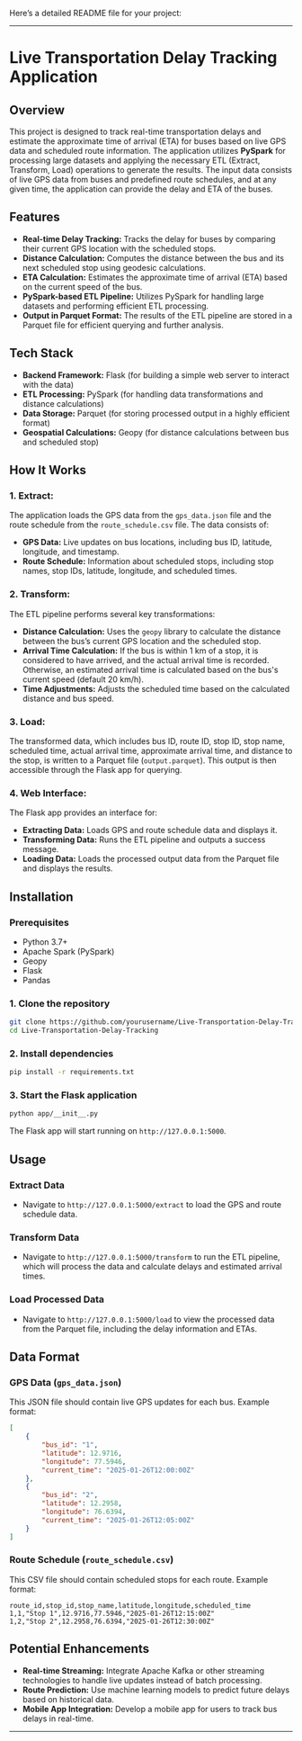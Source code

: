 Here’s a detailed README file for your project:

---

# Live Transportation Delay Tracking Application

## Overview

This project is designed to track real-time transportation delays and estimate the approximate time of arrival (ETA) for buses based on live GPS data and scheduled route information. The application utilizes **PySpark** for processing large datasets and applying the necessary ETL (Extract, Transform, Load) operations to generate the results. The input data consists of live GPS data from buses and predefined route schedules, and at any given time, the application can provide the delay and ETA of the buses.

## Features

- **Real-time Delay Tracking:** Tracks the delay for buses by comparing their current GPS location with the scheduled stops.
- **Distance Calculation:** Computes the distance between the bus and its next scheduled stop using geodesic calculations.
- **ETA Calculation:** Estimates the approximate time of arrival (ETA) based on the current speed of the bus.
- **PySpark-based ETL Pipeline:** Utilizes PySpark for handling large datasets and performing efficient ETL processing.
- **Output in Parquet Format:** The results of the ETL pipeline are stored in a Parquet file for efficient querying and further analysis.

## Tech Stack

- **Backend Framework:** Flask (for building a simple web server to interact with the data)
- **ETL Processing:** PySpark (for handling data transformations and distance calculations)
- **Data Storage:** Parquet (for storing processed output in a highly efficient format)
- **Geospatial Calculations:** Geopy (for distance calculations between bus and scheduled stop)


## How It Works

### 1. **Extract:**
The application loads the GPS data from the `gps_data.json` file and the route schedule from the `route_schedule.csv` file. The data consists of:
- **GPS Data:** Live updates on bus locations, including bus ID, latitude, longitude, and timestamp.
- **Route Schedule:** Information about scheduled stops, including stop names, stop IDs, latitude, longitude, and scheduled times.

### 2. **Transform:**
The ETL pipeline performs several key transformations:
- **Distance Calculation:** Uses the `geopy` library to calculate the distance between the bus’s current GPS location and the scheduled stop.
- **Arrival Time Calculation:** If the bus is within 1 km of a stop, it is considered to have arrived, and the actual arrival time is recorded. Otherwise, an estimated arrival time is calculated based on the bus's current speed (default 20 km/h).
- **Time Adjustments:** Adjusts the scheduled time based on the calculated distance and bus speed.

### 3. **Load:**
The transformed data, which includes bus ID, route ID, stop ID, stop name, scheduled time, actual arrival time, approximate arrival time, and distance to the stop, is written to a Parquet file (`output.parquet`). This output is then accessible through the Flask app for querying.

### 4. **Web Interface:**
The Flask app provides an interface for:
- **Extracting Data:** Loads GPS and route schedule data and displays it.
- **Transforming Data:** Runs the ETL pipeline and outputs a success message.
- **Loading Data:** Loads the processed output data from the Parquet file and displays the results.

## Installation

### Prerequisites

- Python 3.7+
- Apache Spark (PySpark)
- Geopy
- Flask
- Pandas

### 1. Clone the repository

```bash
git clone https://github.com/yourusername/Live-Transportation-Delay-Tracking.git
cd Live-Transportation-Delay-Tracking
```

### 2. Install dependencies

```bash
pip install -r requirements.txt
```

### 3. Start the Flask application

```bash
python app/__init__.py
```

The Flask app will start running on `http://127.0.0.1:5000`.

## Usage

### Extract Data

- Navigate to `http://127.0.0.1:5000/extract` to load the GPS and route schedule data.

### Transform Data

- Navigate to `http://127.0.0.1:5000/transform` to run the ETL pipeline, which will process the data and calculate delays and estimated arrival times.

### Load Processed Data

- Navigate to `http://127.0.0.1:5000/load` to view the processed data from the Parquet file, including the delay information and ETAs.

## Data Format

### GPS Data (`gps_data.json`)
This JSON file should contain live GPS updates for each bus. Example format:

```json
[
    {
        "bus_id": "1",
        "latitude": 12.9716,
        "longitude": 77.5946,
        "current_time": "2025-01-26T12:00:00Z"
    },
    {
        "bus_id": "2",
        "latitude": 12.2958,
        "longitude": 76.6394,
        "current_time": "2025-01-26T12:05:00Z"
    }
]
```

### Route Schedule (`route_schedule.csv`)
This CSV file should contain scheduled stops for each route. Example format:

```csv
route_id,stop_id,stop_name,latitude,longitude,scheduled_time
1,1,"Stop 1",12.9716,77.5946,"2025-01-26T12:15:00Z"
1,2,"Stop 2",12.2958,76.6394,"2025-01-26T12:30:00Z"
```

## Potential Enhancements

- **Real-time Streaming:** Integrate Apache Kafka or other streaming technologies to handle live updates instead of batch processing.
- **Route Prediction:** Use machine learning models to predict future delays based on historical data.
- **Mobile App Integration:** Develop a mobile app for users to track bus delays in real-time.


---
